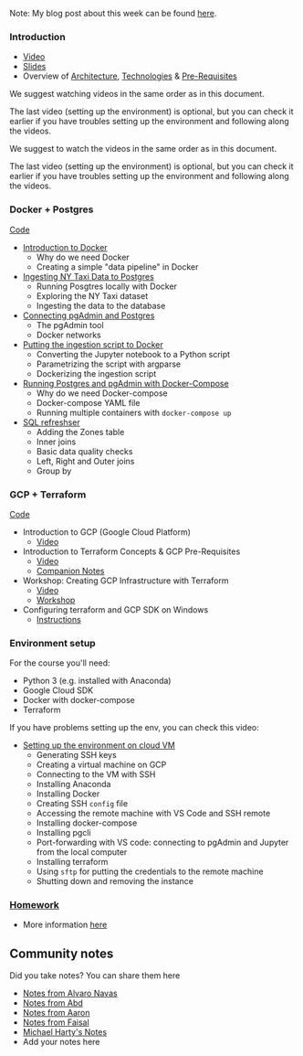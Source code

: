 Note: My blog post about this week can be found [here](https://kargarisaac.github.io/blog/data%20engineering/jupyter/2022/01/18/data-engineering-w1.html).

### Introduction

-   [Video](https://www.youtube.com/watch?v=bkJZDmreIpA&list=PL3MmuxUbc_hJed7dXYoJw8DoCuVHhGEQb)
-   [Slides](https://www.slideshare.net/AlexeyGrigorev/data-engineering-zoomcamp-introduction)
-   Overview of [Architecture](https://github.com/DataTalksClub/data-engineering-zoomcamp#overview), [Technologies](https://github.com/DataTalksClub/data-engineering-zoomcamp#technologies) & [Pre-Requisites](https://github.com/DataTalksClub/data-engineering-zoomcamp#prerequisites)

We suggest watching videos in the same order as in this document.

The last video (setting up the environment) is optional, but you can check it earlier
if you have troubles setting up the environment and following along the videos.

We suggest to watch the videos in the same order as in this document.

The last video (setting up the environment) is optional, but you can check it earlier
if you have troubles setting up the environment and following along the videos.

### Docker + Postgres

[Code](2_docker_sql)

-   [Introduction to Docker](https://www.youtube.com/watch?v=EYNwNlOrpr0&list=PL3MmuxUbc_hJed7dXYoJw8DoCuVHhGEQb)
    -   Why do we need Docker
    -   Creating a simple "data pipeline" in Docker
-   [Ingesting NY Taxi Data to Postgres](https://www.youtube.com/watch?v=2JM-ziJt0WI&list=PL3MmuxUbc_hJed7dXYoJw8DoCuVHhGEQb)
    -   Running Posgtres locally with Docker
    -   Exploring the NY Taxi dataset
    -   Ingesting the data to the database
-   [Connecting pgAdmin and Postgres](https://www.youtube.com/watch?v=hCAIVe9N0ow&list=PL3MmuxUbc_hJed7dXYoJw8DoCuVHhGEQb)
    -   The pgAdmin tool
    -   Docker networks
-   [Putting the ingestion script to Docker](https://www.youtube.com/watch?v=B1WwATwf-vY&list=PL3MmuxUbc_hJed7dXYoJw8DoCuVHhGEQb)
    -   Converting the Jupyter notebook to a Python script
    -   Parametrizing the script with argparse
    -   Dockerizing the ingestion script
-   [Running Postgres and pgAdmin with Docker-Compose](https://www.youtube.com/watch?v=hKI6PkPhpa0&list=PL3MmuxUbc_hJed7dXYoJw8DoCuVHhGEQb)
    -   Why do we need Docker-compose
    -   Docker-compose YAML file
    -   Running multiple containers with `docker-compose up`
-   [SQL refreshser](https://www.youtube.com/watch?v=QEcps_iskgg&list=PL3MmuxUbc_hJed7dXYoJw8DoCuVHhGEQb)
    -   Adding the Zones table
    -   Inner joins
    -   Basic data quality checks
    -   Left, Right and Outer joins
    -   Group by

### GCP + Terraform

[Code](1_terraform_gcp)

-   Introduction to GCP (Google Cloud Platform)
    -   [Video](https://www.youtube.com/watch?v=18jIzE41fJ4&list=PL3MmuxUbc_hJed7dXYoJw8DoCuVHhGEQb)
-   Introduction to Terraform Concepts & GCP Pre-Requisites
    -   [Video](https://www.youtube.com/watch?v=Hajwnmj0xfQ&list=PL3MmuxUbc_hJed7dXYoJw8DoCuVHhGEQb)
    -   [Companion Notes](1_terraform_gcp)
-   Workshop: Creating GCP Infrastructure with Terraform
    -   [Video](https://www.youtube.com/watch?v=dNkEgO-CExg&list=PL3MmuxUbc_hJed7dXYoJw8DoCuVHhGEQb)
    -   [Workshop](1_terraform_gcp/terraform)
-   Configuring terraform and GCP SDK on Windows
    -   [Instructions](1_terraform_gcp/windows.md)

### Environment setup

For the course you'll need:

-   Python 3 (e.g. installed with Anaconda)
-   Google Cloud SDK
-   Docker with docker-compose
-   Terraform

If you have problems setting up the env, you can check this video:

-   [Setting up the environment on cloud VM](https://www.youtube.com/watch?v=ae-CV2KfoN0&list=PL3MmuxUbc_hJed7dXYoJw8DoCuVHhGEQb)
    -   Generating SSH keys
    -   Creating a virtual machine on GCP
    -   Connecting to the VM with SSH
    -   Installing Anaconda
    -   Installing Docker
    -   Creating SSH `config` file
    -   Accessing the remote machine with VS Code and SSH remote
    -   Installing docker-compose
    -   Installing pgcli
    -   Port-forwarding with VS code: connecting to pgAdmin and Jupyter from the local computer
    -   Installing terraform
    -   Using `sftp` for putting the credentials to the remote machine
    -   Shutting down and removing the instance

### [Homework](homework.md)

-   More information [here](homework.md)

## Community notes

Did you take notes? You can share them here

-   [Notes from Alvaro Navas](https://github.com/ziritrion/dataeng-zoomcamp/blob/main/notes/1_intro.md)
-   [Notes from Abd](https://itnadigital.notion.site/Week-1-Introduction-f18de7e69eb4453594175d0b1334b2f4)
-   [Notes from Aaron](https://github.com/ABZ-Aaron/DataEngineerZoomCamp/blob/master/week_1_basics_n_setup/README.md)
-   [Notes from Faisal](https://github.com/FaisalMohd/data-engineering-zoomcamp/blob/main/week_1_basics_n_setup/Notes/DE%20Zoomcamp%20Week-1.pdf)
-   [Michael Harty's Notes](https://github.com/mharty3/data_engineering_zoomcamp_2022/tree/main/week01)
-   Add your notes here
